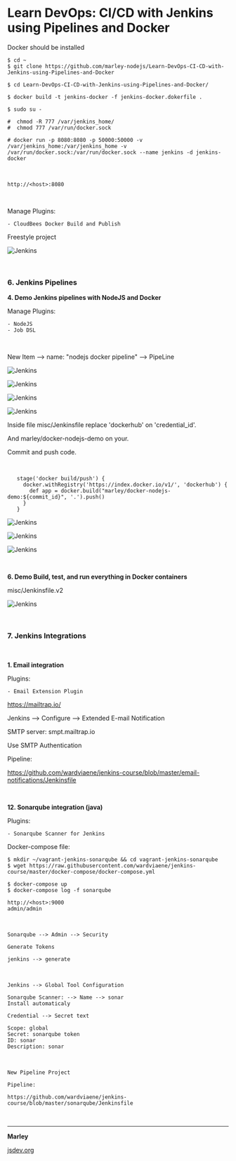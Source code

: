 # Learn DevOps: CI/CD with Jenkins using Pipelines and Docker

Docker should be installed

    $ cd ~
    $ git clone https://github.com/marley-nodejs/Learn-DevOps-CI-CD-with-Jenkins-using-Pipelines-and-Docker

    $ cd Learn-DevOps-CI-CD-with-Jenkins-using-Pipelines-and-Docker/

    $ docker build -t jenkins-docker -f jenkins-docker.dokerfile .

    $ sudo su -

    #  chmod -R 777 /var/jenkins_home/
    #  chmod 777 /var/run/docker.sock

    # docker run -p 8080:8080 -p 50000:50000 -v /var/jenkins_home:/var/jenkins_home -v /var/run/docker.sock:/var/run/docker.sock --name jenkins -d jenkins-docker

<br/>

    http://<host>:8080

<br/>

Manage Plugins:

    - CloudBees Docker Build and Publish

Freestyle project

![Jenkins](/img/pic1.png "Jenkins")

<br/>

### 6. Jenkins Pipelines

**4. Demo Jenkins pipelines with NodeJS and Docker**

Manage Plugins:

    - NodeJS
    - Job DSL

<br/>

New Item --> name: "nodejs docker pipeline" --> PipeLine

![Jenkins](/img/pic2.png "Jenkins")

![Jenkins](/img/pic3.png "Jenkins")

![Jenkins](/img/pic4.png "Jenkins")

![Jenkins](/img/pic5.png "Jenkins")

Inside file misc/Jenkinsfile replace 'dockerhub' on 'credential_id'.

And marley/docker-nodejs-demo on your.

Commit and push code.

<br/>

```
   stage('docker build/push') {
     docker.withRegistry('https://index.docker.io/v1/', 'dockerhub') {
       def app = docker.build("marley/docker-nodejs-demo:${commit_id}", '.').push()
     }
   }

```

![Jenkins](/img/pic6.png "Jenkins")

![Jenkins](/img/pic7.png "Jenkins")

![Jenkins](/img/pic8.png "Jenkins")

<br/>

**6. Demo Build, test, and run everything in Docker containers**

misc/Jenkinsfile.v2

![Jenkins](/img/pic9.png "Jenkins")

<br/>

### 7. Jenkins Integrations

<br/>

**1. Email integration**

Plugins:

    - Email Extension Plugin

https://mailtrap.io/

Jenkins --> Configure --> Extended E-mail Notification

SMTP server: smpt.mailtrap.io

Use SMTP Authentication

Pipeline:

https://github.com/wardviaene/jenkins-course/blob/master/email-notifications/Jenkinsfile

<br/>

**12. Sonarqube integration (java)**

Plugins:

    - Sonarqube Scanner for Jenkins

Docker-compose file:

    $ mkdir ~/vagrant-jenkins-sonarqube && cd vagrant-jenkins-sonarqube
    $ wget https://raw.githubusercontent.com/wardviaene/jenkins-course/master/docker-compose/docker-compose.yml

    $ docker-compose up
    $ docker-compose log -f sonarqube

    http://<host>:9000
    admin/admin

<br/>

    Sonarqube --> Admin --> Security

    Generate Tokens

    jenkins --> generate

<br/>

    Jenkins --> Global Tool Configuration

    Sonarqube Scanner: --> Name --> sonar
    Install automaticaly

    Credential --> Secret text

    Scope: global
    Secret: sonarqube token
    ID: sonar
    Description: sonar

<br/>

    New Pipeline Project

    Pipeline:

    https://github.com/wardviaene/jenkins-course/blob/master/sonarqube/Jenkinsfile

<br/>

---

**Marley**

<a href="https://jsdev.org">jsdev.org</a>
